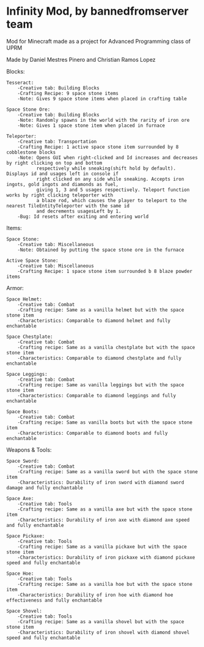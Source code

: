 # Infinity Mod, by bannedfromserver team

Mod for Minecraft made as a project for Advanced Programming class of UPRM

Made by Daniel Mestres Pinero and Christian Ramos Lopez


Blocks:

	Tesseract:
		-Creative tab: Building Blocks
		-Crafting Recipe: 9 space stone items
		-Note: Gives 9 space stone items when placed in crafting table
	
	Space Stone Ore:
		-Creative tab: Building Blocks
		-Note: Randomly spawns in the world with the rarity of iron ore
		-Note: Gives 1 space stone item when placed in furnace
		
	Teleporter:
		-Creative tab: Transportation
		-Crafting Recipe: 1 active space stone item surrounded by 8 cobblestone blocks
		-Note: Opens GUI when right-clicked and Id increases and decreases by right clicking on top and bottom
		       respectively while sneaking(shift hold by default). Displays id and usages left in console if 
		       right clicked on any side while sneaking. Accepts iron ingots, gold ingots and diamonds as fuel, 
		       giving 1, 3 and 5 usages respectively. Teleport function works by right clicking teleporter with
		       a blaze rod, which causes the player to teleport to the nearest TileEntityTeleporter with the same id
		       and decrements usagesLeft by 1.
		-Bug: Id resets after exiting and entering world
		       
		
Items:

	Space Stone:
		-Creative tab: Miscellaneous
		-Note: Obtained by putting the space stone ore in the furnace
		
	Active Space Stone:
		-Creative tab: Miscellaneous
		-Crafting Recipe: 1 space stone item surrounded b 8 blaze powder items
		
Armor:

	Space Helmet:
		-Creative tab: Combat
		-Crafting recipe: Same as a vanilla helmet but with the space stone item
		-Characteristics: Comparable to diamond helmet and fully enchantable
		
	Space Chestplate:
		-Creative tab: Combat
		-Crafting recipe: Same as a vanilla chestplate but with the space stone item
		-Characteristics: Comparable to diamond chestplate and fully enchantable
		
	Space Leggings:
		-Creative tab: Combat
		-Crafting recipe: Same as vanilla leggings but with the space stone item
		-Characteristics: Comparable to diamond leggings and fully enchantable
		
	Space Boots:
		-Creative tab: Combat
		-Crafting recipe: Same as vanilla boots but with the space stone item
		-Characteristics: Comparable to diamond boots and fully enchantable
	
Weapons & Tools:

	Space Sword:
		-Creative tab: Combat
		-Crafting recipe: Same as a vanilla sword but with the space stone item
		-Characteristics: Durability of iron sword with diamond sword damage and fully enchantable
		
	Space Axe:
		-Creative tab: Tools
		-Crafting recipe: Same as a vanilla axe but with the space stone item
		-Characteristics: Durability of iron axe with diamond axe speed and fully enchantable
		
	Space Pickaxe:
		-Creative tab: Tools
		-Crafting recipe: Same as a vanilla pickaxe but with the space stone item
		-Characteristics: Durability of iron pickaxe with diamond pickaxe speed and fully enchantable
		
	Space Hoe:
		-Creative tab: Tools
		-Crafting recipe: Same as a vanilla hoe but with the space stone item
		-Characteristics: Durability of iron hoe with diamond hoe effectiveness and fully enchantable
		
	Space Shovel:
		-Creative tab: Tools
		-Crafting recipe: Same as a vanilla shovel but with the space stone item
		-Characteristics: Durability of iron shovel with diamond shovel speed and fully enchantable

